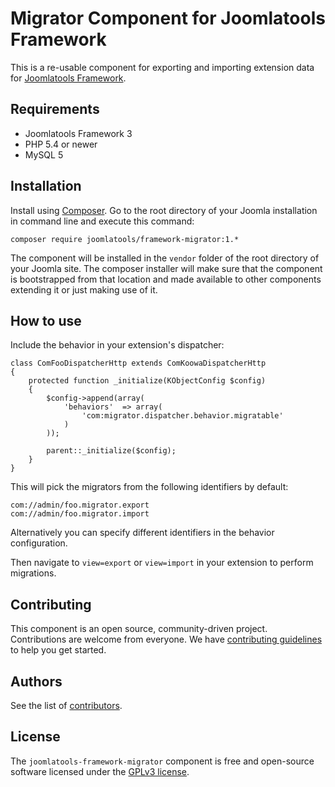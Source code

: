 # Migrator Component for Joomlatools Framework

This is a re-usable component for exporting and importing extension data for [Joomlatools Framework].

## Requirements

- Joomlatools Framework 3
- PHP 5.4 or newer
- MySQL 5

## Installation

Install using [Composer](https://getcomposer.org/). Go to the root directory of your Joomla installation in command line and execute this command:

```
composer require joomlatools/framework-migrator:1.*
```

The component will be installed in the `vendor` folder of the root directory of your Joomla site. The composer installer 
will make sure that the component is bootstrapped from that location and made available to other components extending it 
or just making use of it.

## How to use

Include the behavior in your extension's dispatcher:

```
class ComFooDispatcherHttp extends ComKoowaDispatcherHttp
{
    protected function _initialize(KObjectConfig $config)
    {
        $config->append(array(
            'behaviors'  => array(
                'com:migrator.dispatcher.behavior.migratable'
            )
        ));

		parent::_initialize($config);
    }
}
```

This will pick the migrators from the following identifiers by default:

```
com://admin/foo.migrator.export
com://admin/foo.migrator.import
```

Alternatively you can specify different identifiers in the behavior configuration.

Then navigate to `view=export` or `view=import` in your extension to perform migrations.

## Contributing

This component is an open source, community-driven project. Contributions are welcome from everyone. We have [contributing guidelines](CONTRIBUTING.md) to help you get started.

## Authors

See the list of [contributors](https://github.com/joomlatools/joomlatools-framework-migrator/contributors).

## License

The `joomlatools-framework-migrator` component is free and open-source software licensed under the [GPLv3 license](LICENSE.txt).

[Joomlatools Framework]: http://www.joomlatools.com/developer/framework/

